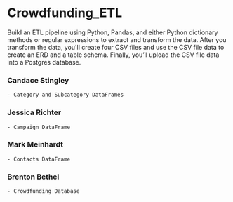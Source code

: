 # Crowdfunding_ETL
Build an ETL pipeline using Python, Pandas, and either Python dictionary methods or regular expressions to extract and transform the data. After you transform the data, you'll create four CSV files and use the CSV file data to create an ERD and a table schema. Finally, you’ll upload the CSV file data into a Postgres database.

### Candace Stingley 
    - Category and Subcategory DataFrames

### Jessica Richter 
    - Campaign DataFrame

### Mark Meinhardt 
    - Contacts DataFrame

### Brenton Bethel 
    - Crowdfunding Database

